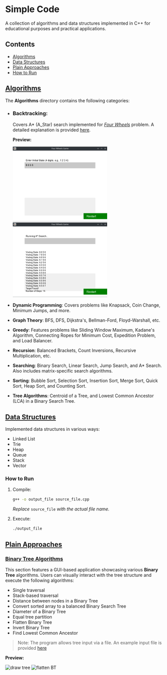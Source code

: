 # Simple Code

A collection of algorithms and data structures implemented in C++ for educational purposes and practical applications.

## Contents
- [Algorithms](#algorithms)
- [Data Structures](#data-structures)
- [Plain Approaches](#plain-approaches)
- [How to Run](#how-to-run)

## [Algorithms](./Algorithms/)
The **Algorithms** directory contains the following categories:

-   ### Backtracking:

    Covers A* (A_Star) search implemented for [*Four Wheels*](https://www.cs.ucr.edu/~stelo/cs141winter04/prj3/prj3.pdf) problem. A detailed explanation is provided [here](./Algorithms/Backtracking/README.md).

    **Preview:**

    <img src="./Algorithms/Backtracking/screenshots/1.png" width="300"> <img src="./Algorithms/Backtracking/screenshots/3.png" width="300">

- **Dynamic Programming**: Covers problems like Knapsack, Coin Change, Minimum Jumps, and more.
- **Graph Theory**: BFS, DFS, Dijkstra's, Bellman-Ford, Floyd-Warshall, etc.
- **Greedy**: Features problems like Sliding Window Maximum, Kadane's Algorithm, Connecting Ropes for Minimum Cost, Expedition Problem, and Load Balancer.
- **Recursion**: Balanced Brackets, Count Inversions, Recursive Multiplication, etc.
- **Searching**: Binary Search, Linear Search, Jump Search, and A* Search. Also includes matrix-specific search algorithms.
- **Sorting**: Bubble Sort, Selection Sort, Insertion Sort, Merge Sort, Quick Sort, Heap Sort, and Counting Sort.
- **Tree Algorithms**: Centroid of a Tree, and Lowest Common Ancestor (LCA) in a Binary Search Tree.


## [Data Structures](./Data%20Structure/)
Implemented data structures in various ways:
- Linked List
- Trie
- Heap
- Queue
- Stack
- Vector

### How to Run
1. Compile:
   ```sh
   g++ -o output_file source_file.cpp
    ```
    *Replace* `source_file` *with the actual file name.*
    
2. Execute:
    ```sh
    ./output_file
    ```

## [Plain Approaches](./Plain_Approaches/)

### [Binary Tree Algorithms ](./Plain_Approaches/Tree/)

This section features a GUI-based application showcasing various **Binary Tree** algorithms. Users can visually interact with the tree structure and execute the following algorithms:

- Single traversal
- Stack-based traversal
- Distance between nodes in a Binary Tree
- Convert sorted array to a balanced Binary Search Tree
- Diameter of a Binary Tree
- Equal tree partition
- Flatten Binary Tree
- Invert Binary Tree
- Find Lowest Common Ancestor

>Note: The program allows tree input via a file. An example input file is provided [here](./Plain_Approaches/Tree/examples/)

**Preview:**

<img src="./Plain_Approaches/Tree/screenshots/1.png" width="300" alt="draw tree"> <img src="./Plain_Approaches/Tree/screenshots/2.png" width="300" alt="flatten BT">